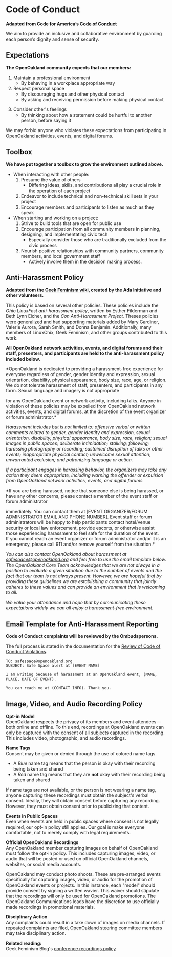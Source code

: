 # Code of Conduct  
<!-- Break into sections with level two headers and bold text descriptions -->

<!-- Focus on code of conduct by remove mention of anti-harassment. Anti-harassment is a subsection of conduct and will be addressed later -->
**Adapted from Code for America’s [Code of Conduct](https://github.com/codeforamerica/codeofconduct/blob/master/README.md)**  

<!-- Make it an active voice/active statement -->
We aim to provide an inclusive and collaborative environment by guarding each person’s dignity and sense of security.

## Expectations
**The OpenOakland community expects that our members:**
<!--Reframe as positive actions, rather than behaviors to avoid. This empowers people to move, rather than to avoid offense-->
1. Maintain a professional environment
   - By behaving in a workplace appropriate way
2. Respect personal space
   - By discouraging hugs and other physical contact
   - By asking and receiving permission before making physical contact
<!-- Remove reference to 'politically correct.' This term is emotionally charged. Using it may distract from the underlying message -->
3. Consider other's feelings
   - By thinking about how a statement could be hurtful to another person, before saying it

<!-- Be explicit that there will be consequences, rather than making it seem like a 'voluntary abstainment' -->
We may forbid anyone who violates these expectations from participating in OpenOakland activities, events, and digital forums.

<!-- Make the toolbox a separate section -->
## Toolbox
**We have put together a toolbox to grow the environment outlined above.**

<!-- Make list action-oriented -->
- When interacting with other people:
  1. Presume the value of others
     - Differing ideas, skills, and contributions all play a crucial role in the operation of each project
  2. Endeavor to include technical and non-technical skill sets in your project
  3. Encourage members and participants to listen as much as they speak
  <!-- Make language and structure of two lists parallel each other -->
- When starting and working on a project:
  1. Strive to build tools that are open for public use
  2. Encourage participation from all community members in planning, designing, and implementating civic tech
     - Especially consider those who are traditionally excluded from the civic process
  3. Nourish positive relationships with community partners, community members, and local government staff
     - Actively involve them in the decision making process.

## Anti-Harassment Policy
**Adapted from the [Geek Feminism wiki](http://geekfeminism.wikia.com/wiki/Conference_anti-harassment/Policy), created by the Ada Initiative and other volunteers.**

<!-- Edit text but not content of description. Break into smaller sentences. -->
This policy is based on several other policies. These policies include the *Ohio LinuxFest anti-harassment policy*, written by Esther Filderman and Beth Lynn Eicher, and the *Con Anti-Harassment Project.* Theses policies were generalized and had supporting materials added by Mary Gardiner, Valerie Aurora, Sarah Smith, and Donna Benjamin. Additionally, many members of LinuxChix, Geek Feminism, and other groups contributed to this work.

**All OpenOakland network activities, events, and digital forums and their staff, presenters, and participants are held to the anti-harassment policy included below.**
<!-- Stylize text of Anti-Harassment Policy to distinguish from surrounding sections -->
*OpenOakland is dedicated to providing a harassment-free experience for everyone regardless of gender, gender identity and expression, sexual orientation, disability, physical appearance, body size, race, age, or religion. We do not tolerate harassment of staff, presenters, and participants in any form. Sexual language and imagery is not appropriate 
<!-- Add missing 'be' -->
for any OpenOakland event or network activity, including talks. Anyone in violation of these policies may be expelled from OpenOakland network activities, events, and digital forums, at the discretion of the event organizer or forum administrator.*

*Harassment includes but is not limited to: offensive verbal or written comments related to gender, gender identity and expression, sexual orientation, disability, physical appearance, body size, race, religion; sexual images in public spaces; deliberate intimidation; stalking; following; harassing photography or recording; sustained disruption of talks or other events; inappropriate physical contact; unwelcome sexual attention; unwarranted exclusion; and patronizing language or action.* 

*If a participant engages in harassing behavior, the organizers may take any action they deem appropriate, including warning the offender or expulsion from OpenOakland network activities, events, and digital forums.*

*If you are being harassed, notice that someone else is being harassed, or have any other concerns, please contact a member of the event staff or forum administrator 
<!--There should be actual instructions on finding an organizor-->
immediately. You can contact them at [EVENT ORGANIZER/FORUM ADMINISTRATOR EMAIL AND PHONE NUMBER]. Event staff or forum administrators will be happy to help participants contact hotel/venue security or local law enforcement, provide escorts, or otherwise assist those experiencing harassment to feel safe for the duration of the event.  
If you cannot reach an event organizer or forum administrator and/or it is an emergency, please call 911 and/or remove yourself from the situation.* 

<!-- 'Core Team' is singular. So, 'acknowledge' needs an 's' -->
*You can also contact OpenOakland about harassment at safespace@openoakland.org and feel free to use the email template below. The OpenOakland Core Team acknowledges that we are not always in a position to evaluate a given situation due to the number of events and the fact that our team is not always present. However, we are hopeful that by providing these guidelines we are establishing a community that jointly adheres to these values and can provide an environment that is welcoming to all.*

*We value your attendance and hope that by communicating these expectations widely we can all enjoy a harassment-free environment.*


## Email Template for Anti-Harassment Reporting
<!-- Move review process explanation to the top and make bold. This helps maintain the "Section, bold subsection" pattern established earlier -->
**Code of Conduct complaints will be reviewed by the Ombudspersons.** 
 <!--Rephrase to make the reference clearer. Also, make the link text more accessible by stating what the link leads to -->
The full process is stated in the documentation for the [Review of Code of Conduct Violations](https://docs.google.com/document/d/166AtSw9ygV4NW0_P9XrYDgx_pt7gtjkePXAoUQ0_KrA/edit#heading=h.y9wfwqjg139g).

<!-- Add 'To' field and highlight the safe space email address  -->
```
TO: safespace@openoakland.org
SUBJECT: Safe Space alert at [EVENT NAME]

I am writing because of harassment at an OpenOakland event, (NAME, PLACE, DATE OF EVENT).

You can reach me at (CONTACT INFO). Thank you.
```

<!-- Expand title to reflect that the policy deals with several types of recordings -->
## Image, Video, and Audio Recording Policy

<!-- Organize into related sections-->
<!-- Add headers to sections -->
<!-- Make language more direct. Remove language that re-states points made in other places -->
**Opt-in Model**  
OpenOakland respects the privacy of its members and event attendees— both online and offline. To this end, recordings at OpenOakland events can only be captured with the consent of all subjects captured in the recording. This includes video, photographic, and audio recordings. 

<!-- Correct the name tag policy. They are colored. They do not state 'opt in' or 'opt out' -->
**Name Tags**  
Consent may be given or denied through the use of colored name tags.  
- A *Blue* name tag means that the person is okay with their recording being taken and shared
- A *Red* name tag means that they are **not** okay with their recording being taken and shared

If name tags are not available, or the person is not wearing a name tag, anyone capturing these recordings must obtain the subject's verbal consent. Ideally, they will obtain consent before capturing any recording. However, they must obtain consent prior to publicizing that content.

**Events in Public Spaces**  
Even when events are held in public spaces where consent is not legally required, our opt-in policy still applies. Our goal is make everyone comfortable, not to merely comply with legal requirements.

<!-- Separate parentheses into bespoke sentences -->
**Official OpenOakland Recordings**  
Any OpenOakland member capturing images on behalf of OpenOakland must follow the opt-in policy. This includes capturing images, video, or audio that will be posted or used on official OpenOakland channels, websites, or social media accounts. 

OpenOakland may conduct photo shoots. These are pre-arranged events specifically for capturing images, video, or audio for the promotion of OpenOakland events or projects. In this instance, each "model" should provide consent by signing a written wavier. This waiver should stipulate that the recordings will only be used for OpenOakland promotions. The OpenOakland Communications leads have the discretion to use officially made recordings in promotional materials.

**Disciplinary Action**  
Any complaints could result in a take down of images on media channels. If repeated complaints are filed, OpenOakland steering committee members may take disciplinary action.

<!-- Format link with text that describes the resource it references -->
**Related reading:**  
Geek Feminism Blog's [conference recordings policy](https://geekfeminism.org/2009/10/11/conference-recordings-and-harassment/)

